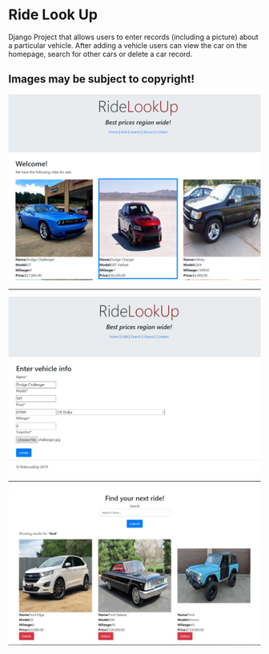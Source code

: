 # Ride Look Up
Django Project that allows users to enter records (including a picture) about a particular vehicle. After adding a vehicle users can view the car on the homepage, search for other cars or delete a car record.

## Images may be subject to copyright!

![alt text](https://raw.githubusercontent.com/Munanga/AutoRun/master/screenShots/newHome.png) 

---
![alt text](https://raw.githubusercontent.com/Munanga/AutoRun/master/screenShots/newCreate.JPG)

---
![alt text](https://raw.githubusercontent.com/Munanga/AutoRun/master/screenShots/newSearch.JPG)

